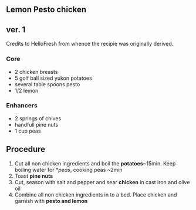 ## Lemon Pesto chicken 
ver. 1
----

Credits to HelloFresh from whence the recipie was originally derived.

### Core
* 2 chicken breasts
* 5 golf ball sized yukon potatoes
* several table spoons pesto
* 1/2 lemon

### Enhancers
* 2 springs of chives
* handfull pine nuts
* 1 cup peas

## Procedure

1. Cut all non chicken ingredients and boil the **potatoes**~15min. Keep boiling water for **peas*, cooking peas ~2min
2. Toast **pine nuts**
3. Cut, season with salt and pepper and sear **chicken** in cast iron and olive oil
4. Combine all non chicken ingredients in to a bed. Place chicken and garnish with **pesto and lemon**



